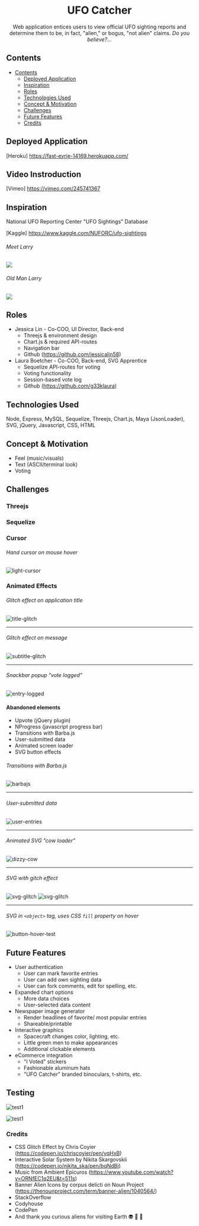 <!-- Application Name -->
<h1 align="center">UFO Catcher</h1>

<!-- App Description -->
<div align="center">Web application entices users to view official UFO sighting reports and determine them to be, in fact, "alien," or bogus, "not alien" claims. <em>Do you believe?...</em></div>


## Contents
  - [Contents](#contents)
    - [Deployed Application](#deployed-application)
    - [Inspiration](#inspiration)
    - [Roles](#roles)
    - [Technologies Used](#technologies-used)
    - [Concept & Motivation](#concept-motivation)
    - [Challenges](#challenges)
    - [Future Features](#future-features)
    - [Credits](#credits)



## Deployed Application
[Heroku] https://fast-eyrie-14169.herokuapp.com/

## Video Instroduction
[Vimeo] https://vimeo.com/245741367

## Inspiration
National UFO Reporting Center "UFO Sightings" Database

[Kaggle] https://www.kaggle.com/NUFORC/ufo-sightings

###### Meet Larry
![](screenshots/UFO_Concept-02.png)

###### Old Man Larry
![](screenshots/UFO_Concept-03.png)



## Roles
  * Jessica Lin - Co-COO, UI Director, Back-end
    * Threejs & environment design
    * Chart.js & required API-routes
    * Navigation bar
    * Github (https://github.com/jessicalin58)
  * Laura Boetcher - Co-COO, Back-end, SVG Apprentice
    * Sequelize API-routes for voting
    * Voting functionality
    * Session-based vote log
    * Github (https://github.com/g33klaura)



## Technologies Used
  Node, Express, MySQL, Sequelize, Threejs, Chart.js, Maya (JsonLoader), SVG, jQuery, Javascript, CSS, HTML



## Concept & Motivation
  * Feel (music/visuals)
    <!-- * Jess -->
  * Text (ASCII/terminal look)
    <!-- * Laura -->
  * Voting
  <!-- * Laura -->



## Challenges

### Threejs


### Sequelize


### Cursor
  ###### Hand cursor on mouse hover
  ![light-cursor](screenshots/light_cursor.gif)

### Animated Effects
  ###### Glitch effect on application title
  ![title-glitch](screenshots/title_glitch.gif)
  ***
  ###### Glitch effect on message
  ![subtitle-glitch](screenshots/subtitle_glitch.gif)
  ***
  ###### Snackbar popup "vote logged"
  ![entry-logged](screenshots/entry_logged.gif)



#### Abandoned elements
  * Upvote (jQuery plugin)
  * NProgress (javascript progress bar)
  * Transitions with Barba.js
  * User-submitted data
  * Animated screen loader
  * SVG button effects

  ###### Transitions with Barba.js  
  ![barbajs](screenshots/barbajs.gif)
  ***

  ###### User-submitted data
  ![user-entries](screenshots/user_entries.png)
  ***

  ###### Animated SVG "cow loader"
  ![dizzy-cow](screenshots/dizzy_cow.gif)
  ***

  ###### SVG with gitch effect
  ![svg-glitch](screenshots/alien_glitch.gif) ![svg-glitch](screenshots/notalien_glitch.gif)
  ***
  
  ###### SVG in `<object>` tag, uses CSS `fill` property on hover
  ![button-hover-test](screenshots/button_hover.gif)

  <!-- ```
  //Get element in object tag
  var a = document.getElementById("alien_nofill");
  //Get SVG element inside object tag
  var svgDoc = a.contentDocument;
  //Get SVG item by name
  var svgItem = svgDoc.getElementById("alien_nofill_item");
  //Target SVG to change fill color on hover
  $(svgItem).hover(function() {
    $(this).attr("fill", "#76ff03");
  }, function() {
    $(this).attr("fill", "#fff");
  });
  ``` -->



## Future Features
  * User authentication
    * User can mark favorite entries
    * User can add own sighting data
    * User can fork comments, edit for spelling, etc.
  * Expanded chart options
    * More data choices
    * User-selected data content
  * Newspaper image generator
    * Render headlines of favorite/ most popular entries
    * Shareable/printable
  * Interactive graphics
    * Spacecraft changes color, lighting, etc.
    * Little green men to make appearances
    * Additional clickable elements
  * eCommerce integration
    * "I Voted" stickers
    * Fashionable aluminum hats
    * "UFO Catcher" branded binoculars, t-shirts, etc.



## Testing
![test1](screenshots/test1.png)

![test1](screenshots/test2.png)



### Credits
  * CSS Glitch Effect by Chris Coyier (https://codepen.io/chriscoyier/pen/yqHxB)
  * Interactive Solar System by  Nikita Skargovskii (https://codepen.io/nikita_ska/pen/bqNdBj)
  * Music from Ambient Epicuros (https://www.youtube.com/watch?v=ORNfEC1q2EU&t=511s)
  * Banner Alien Icons by corpus delicti on Noun Project (https://thenounproject.com/term/banner-alien/1040564/)
  * StackOverflow
  * Codyhouse
  * CodePen
  * And thank you curious aliens for visiting Earth :alien: :rocket: :stars:
